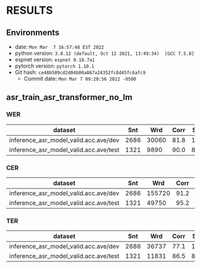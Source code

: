 <!-- Generated by scripts/utils/show_asr_result.sh -->
# RESULTS
## Environments
- date: `Mon Mar  7 16:57:48 EST 2022`
- python version: `3.8.12 (default, Oct 12 2021, 13:49:34)  [GCC 7.5.0]`
- espnet version: `espnet 0.10.7a1`
- pytorch version: `pytorch 1.10.1`
- Git hash: `ce48b589cd2d04b00a867a24352fc8d45fc6afc9`
  - Commit date: `Mon Mar 7 09:20:56 2022 -0500`

## asr_train_asr_transformer_no_lm
### WER

|dataset|Snt|Wrd|Corr|Sub|Del|Ins|Err|S.Err|
|---|---|---|---|---|---|---|---|---|
|inference_asr_model_valid.acc.ave/dev|2686|30060|81.8|15.2|3.0|4.0|22.2|75.3|
|inference_asr_model_valid.acc.ave/test|1321|9890|90.0|8.9|1.1|1.9|11.9|46.6|

### CER

|dataset|Snt|Wrd|Corr|Sub|Del|Ins|Err|S.Err|
|---|---|---|---|---|---|---|---|---|
|inference_asr_model_valid.acc.ave/dev|2686|155720|91.2|4.5|4.3|4.0|12.8|75.3|
|inference_asr_model_valid.acc.ave/test|1321|49750|95.2|2.7|2.1|1.7|6.5|46.6|

### TER

|dataset|Snt|Wrd|Corr|Sub|Del|Ins|Err|S.Err|
|---|---|---|---|---|---|---|---|---|
|inference_asr_model_valid.acc.ave/dev|2686|36737|77.1|13.2|9.7|2.9|25.8|75.3|
|inference_asr_model_valid.acc.ave/test|1321|11831|86.5|8.0|5.5|1.3|14.7|46.6|

